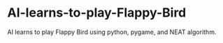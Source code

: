 # AI-learns-to-play-Flappy-Bird
AI learns to play Flappy Bird using python, pygame, and NEAT algorithm.
